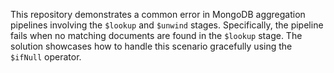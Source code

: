 This repository demonstrates a common error in MongoDB aggregation pipelines involving the `$lookup` and `$unwind` stages.  Specifically, the pipeline fails when no matching documents are found in the `$lookup` stage.  The solution showcases how to handle this scenario gracefully using the `$ifNull` operator.